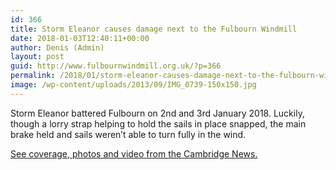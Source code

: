 ```yaml
---
id: 366
title: Storm Eleanor causes damage next to the Fulbourn Windmill
date: 2018-01-03T12:40:11+00:00
author: Denis (Admin)
layout: post
guid: http://www.fulbournwindmill.org.uk/?p=366
permalink: /2018/01/storm-eleanor-causes-damage-next-to-the-fulbourn-windmill/
image: /wp-content/uploads/2013/09/IMG_0739-150x150.jpg
---
```

Storm Eleanor battered Fulbourn on 2nd and 3rd January 2018. Luckily, though a lorry strap helping to hold the sails in place snapped, the main brake held and sails weren&#8217;t able to turn fully in the wind.

[See coverage, photos and video from the Cambridge News.](http://www.cambridge-news.co.uk/news/cambridge-news/storm-eleanor-tree-fulbourn-windmill-14106865)

